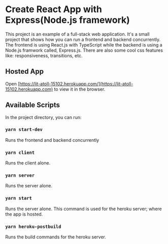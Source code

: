 # Create React App with Express(Node.js framework)

This project is an example of a full-stack web application. It's a small project that shows how you can run a frontend and backend concurrently. The frontend is using React.js with TypeScript while the backend is using a Node.js framwork called, Express.js. There are also some cool css features like: responsiveness, transitions, etc.

## Hosted App

Open [https://lit-atoll-15102.herokuapp.com/](https://lit-atoll-15102.herokuapp.com) to view it in the browser.

## Available Scripts

In the project directory, you can run:

### `yarn start-dev`

Runs the frontend and backend concurrently

### `yarn client`

Runs the client alone.

### `yarn server`

Runs the server alone.

### `yarn start`

Runs the server alone.
This command is used for the heroku server; where the app is hosted.

### `yarn heroku-postbuild`

Runs the build commands for the heroku server.
